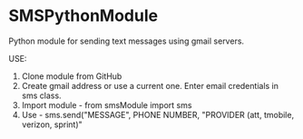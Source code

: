 # SMSPythonModule
Python module for sending text messages using gmail servers.

USE:
1. Clone module from GitHub
2. Create gmail address or use a current one.  Enter email credentials in sms class.
3. Import module - from smsModule import sms
4. Use - sms.send("MESSAGE", PHONE NUMBER, "PROVIDER (att, tmobile, verizon, sprint)"
